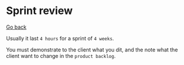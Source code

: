 # Sprint review

[Go back](..)

Usually it last ``4 hours`` for a sprint of `4 weeks`.

You must demonstrate to the client what you dit,
and the note what the client want to change in
the ``product backlog``.